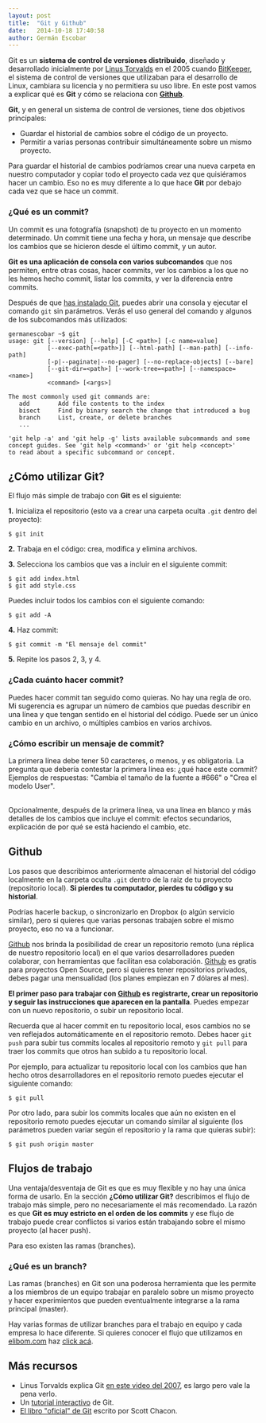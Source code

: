 ```yaml
---
layout: post
title:  "Git y Github"
date:   2014-10-18 17:40:58
author: Germán Escobar
---
```


Git es un **sistema de control de versiones distribuido**, diseñado y desarrollado inicialmente por <a href="http://en.wikipedia.org/wiki/Linus_Torvalds" target="_blank">Linus Torvalds</a> en el 2005 cuando <a href="http://en.wikipedia.org/wiki/BitKeeper" target="_blank">BitKeeper</a>, el sistema de control de versiones que utilizaban para el desarrollo de Linux, cambiara su licencia y no permitiera su uso libre. En este post vamos a explicar qué es **Git** y cómo se relaciona con **<a href="http://github.com/" target="_blank">Github</a>**.

**Git**, y en general un sistema de control de versiones, tiene dos objetivos principales:

* Guardar el historial de cambios sobre el código de un proyecto.
* Permitir a varias personas contribuir simultáneamente sobre un mismo proyecto.

Para guardar el historial de cambios podríamos crear una nueva carpeta en nuestro computador y copiar todo el proyecto cada vez que quisiéramos hacer un cambio. Eso no es muy diferente a lo que hace **Git** por debajo cada vez que se hace un commit.

<div class="well">
  <h3>¿Qué es un commit?</h3>
  Un commit es una fotografía (snapshot) de tu proyecto en un momento determinado. Un commit tiene una fecha y hora, un mensaje que describe los cambios que se hicieron desde el último commit, y un autor.
</div>

**Git es una aplicación de consola con varios subcomandos** que nos permiten, entre otras cosas, hacer commits, ver los cambios a los que no les hemos hecho commit, listar los commits, y ver la diferencia entre commits.

Después de que <a href="http://git-scm.com/book/en/Getting-Started-Installing-Git" target="_blank">has instalado Git</a>, puedes abrir una consola y ejecutar el comando `git` sin parámetros. Verás el uso general del comando y algunos de los subcomandos más utilizados:

<pre><code class="bash">germanescobar ~$ git
usage: git [--version] [--help] [-C &lt;path&gt;] [-c name=value]
           [--exec-path[=&lt;path&gt;]] [--html-path] [--man-path] [--info-path]
           [-p|--paginate|--no-pager] [--no-replace-objects] [--bare]
           [--git-dir=&lt;path&gt;] [--work-tree=&lt;path&gt;] [--namespace=&lt;name&gt;]
           &lt;command&gt; [&lt;args&gt;]

The most commonly used git commands are:
   add        Add file contents to the index
   bisect     Find by binary search the change that introduced a bug
   branch     List, create, or delete branches
   ...

&#39;git help -a&#39; and &#39;git help -g&#39; lists available subcommands and some
concept guides. See &#39;git help &lt;command&gt;&#39; or &#39;git help &lt;concept&gt;&#39;
to read about a specific subcommand or concept.</code></pre>

## ¿Cómo utilizar Git?

El flujo más simple de trabajo con **Git** es el siguiente:

**1\.** Inicializa el repositorio (esto va a crear una carpeta oculta `.git` dentro del proyecto):
<pre><code class="bash">$ git init</code></pre>
**2\.** Trabaja en el código: crea, modifica y elimina archivos. 

**3\.** Selecciona los cambios que vas a incluir en el siguiente commit:
<pre><code class="bash">$ git add index.html
$ git add style.css</code></pre>
Puedes incluir todos los cambios con el siguiente comando:
<pre><code class="bash">$ git add -A</code></pre>
**4\.** Haz commit:
<pre><code class="bash">$ git commit -m "El mensaje del commit"</code></pre>
**5\.** Repite los pasos 2, 3, y 4.

<div class="well">
  <h3>¿Cada cuánto hacer commit?</h3>
  Puedes hacer commit tan seguido como quieras. No hay una regla de oro. Mi sugerencia es agrupar un número de cambios que puedas describir en una línea y que tengan sentido en el historial del código. Puede ser un único cambio en un archivo, o múltiples cambios en varios archivos.
</div>

<div class="well">
  <h3>¿Cómo escribir un mensaje de commit?</h3>
  La primera línea debe tener 50 caracteres, o menos, y es obligatoria. La pregunta que debería contestar la primera línea es: ¿qué hace este commit? Ejemplos de respuestas: "Cambia el tamaño de la fuente a #666" o "Crea el modelo User".<br><br>

  Opcionalmente, después de la primera línea, va una línea en blanco y más detalles de los cambios que incluye el commit: efectos secundarios, explicación de por qué se está haciendo el cambio, etc.
</div>

## Github

Los pasos que describimos anteriormente almacenan el historial del código localmente en la carpeta oculta `.git` dentro de la raiz de tu proyecto (repositorio local). **Si pierdes tu computador, pierdes tu código y su historial**.

Podrías hacerle backup, o sincronizarlo en Dropbox (o algún servicio similar), pero si quieres que varias personas trabajen sobre el mismo proyecto, eso no va a funcionar. 

<a href="http://github.com/" target="_blank">Github</a> nos brinda la posibilidad de crear un repositorio remoto (una réplica de nuestro repositorio local) en el que varios desarrolladores pueden colaborar, con herramientas que facilitan esa colaboración. <a href="http://github.com/" target="_blank">Github</a> es gratis para proyectos Open Source, pero si quieres tener repositorios privados, debes pagar una mensualidad (los planes empiezan en 7 dólares al mes).

**El primer paso para trabajar con <a href="http://github.com/" target="_blank">Github</a> es registrarte, crear un repositorio y seguir las instrucciones que aparecen en la pantalla**. Puedes empezar con un nuevo repositorio, o subir un repositorio local.

Recuerda que al hacer commit en tu repositorio local, esos cambios no se ven reflejados automáticamente en el repositorio remoto. Debes hacer `git push` para subir tus commits locales al repositorio remoto y `git pull` para traer los commits que otros han subido a tu repositorio local.

Por ejemplo, para actualizar tu repositorio local con los cambios que han hecho otros desarrolladores en el repositorio remoto puedes ejecutar el siguiente comando:

<pre><code class="bash">$ git pull</code></pre>

Por otro lado, para subir los commits locales que aún no existen en el repositorio remoto puedes ejecutar un comando similar al siguiente (los parámetros pueden variar según el repositorio y la rama que quieras subir):

<pre><code class="bash">$ git push origin master</code></pre>

## Flujos de trabajo

Una ventaja/desventaja de Git es que es muy flexible y no hay una única forma de usarlo. En la sección **¿Cómo utilizar Git?** describimos el flujo de trabajo más simple, pero no necesariamente el más recomendado. La razón es que **Git es muy estricto en el orden de los commits** y ese flujo de trabajo puede crear conflictos si varios están trabajando sobre el mismo proyecto (al hacer push).

Para eso existen las ramas (branches).

<div class="well">
  <h3>¿Qué es un branch?</h3>
  Las ramas (branches) en Git son una poderosa herramienta que les permite a los miembros de un equipo trabajar en paralelo sobre un mismo proyecto y hacer experimientos que pueden eventualmente integrarse a la rama principal (master).
</div>

Hay varias formas de utilizar branches para el trabajo en equipo y cada empresa lo hace diferente. Si quieres conocer el flujo que utilizamos en <a href="http://www.elibom.com/" target="_blank">elibom.com</a> haz <a href="http://germanescobar.net/2012/12/23/git-workflow-at-elibom/" target="_blank">click acá</a>.

## Más recursos

* Linus Torvalds explica Git <a href="https://www.youtube.com/watch?v=4XpnKHJAok8" target="_blank">en este video del 2007</a>, es largo pero vale la pena verlo.
* Un <a href="https://try.github.io/" target="_blank">tutorial interactivo</a> de Git.
* <a href="http://git-scm.com/book" target="_blank">El libro "oficial" de Git</a> escrito por Scott Chacon.
